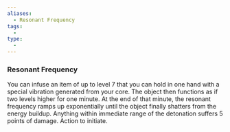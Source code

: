 ```yaml
---
aliases:
  - Resonant Frequency
tags:
  - 
type:
  - 
---
```

### Resonant Frequency

You can infuse an item of up to level 7 that you can hold in one hand with a special vibration generated from your core. The object then functions as if two levels higher for one minute. At the end of that minute, the resonant frequency ramps up exponentially until the object finally shatters from the energy buildup. Anything within immediate range of the detonation suffers 5 points of damage. Action to initiate.